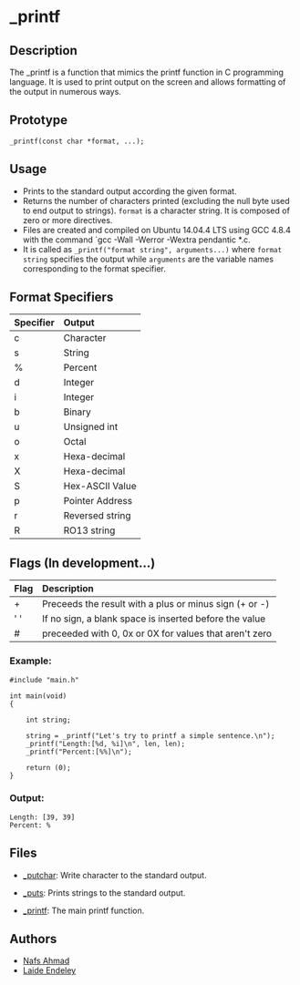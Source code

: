 # _printf

## Description

The _printf is a function that mimics the printf function in C programming language. It is used to print output on the screen and allows formatting of the output in numerous ways.

## Prototype
`_printf(const char *format, ...);`

## Usage
* Prints to the standard output according the given format.
* Returns the number of characters printed (excluding the null byte used to end output to strings).
`format` is a character string. It is composed of zero or more directives.
* Files are created and compiled on Ubuntu 14.04.4 LTS using GCC 4.8.4 with the command `gcc -Wall -Werror -Wextra pendantic *.c.
* It is called as `_printf("format string", arguments...)` where `format string` specifies the output while `arguments` are the variable names corresponding to the format specifier.

## Format Specifiers
| Specifier | Output		|
| :---------| :-----------------|
| c         | Character         |
| s         | String            |
| %         | Percent           |
| d         | Integer           |
| i         | Integer           |
| b         | Binary            |
| u         | Unsigned int      |
| o         | Octal             |
| x         | Hexa-decimal      |
| X         | Hexa-decimal      |
| S	    | Hex-ASCII Value   |
| p         | Pointer Address   |
| r	    | Reversed string   |
| R         | RO13 string	|

## Flags (In development...)
| Flag	|			Description			|
| :-----| :-----------------------------------------------------|
| +	| Preceeds the result with a plus or minus sign (+ or -)|
| ' '	| If no sign, a blank space is inserted before the value|
| #	| preceeded with 0, 0x or 0X for values that aren't zero|

### Example:

```
#include "main.h"

int main(void)
{

	int string;

	string = _printf("Let's try to printf a simple sentence.\n");
	_printf("Length:[%d, %i]\n", len, len);
	_printf("Percent:[%%]\n");

	return (0);
}
```

### Output:

```
Length: [39, 39]
Percent: %

```

## Files
* [_putchar](https://github.com/nafscode/printf/blob/master/_putchar.c): Write character to the standard output.
* [_puts](https://github.com/nafscode/printf/blob/master/_puts.c): Prints strings to the standard output.

* [_printf](https://github.com/nafscode/printf/blob/master/_printf.c): The main printf function.


## Authors

* [Nafs Ahmad](https://github.com/nafscode)
* [Laide Endeley](https://github.com/bondress)
